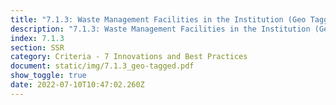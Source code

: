 ```yaml
---
title: "7.1.3: Waste Management Facilities in the Institution (Geo Tagged Photos)"
description: "7.1.3: Waste Management Facilities in the Institution (Geo Tagged Photos)"
index: 7.1.3
section: SSR
category: Criteria - 7 Innovations and Best Practices
document: static/img/7.1.3_geo-tagged.pdf
show_toggle: true
date: 2022-07-10T10:47:02.260Z
---
```

